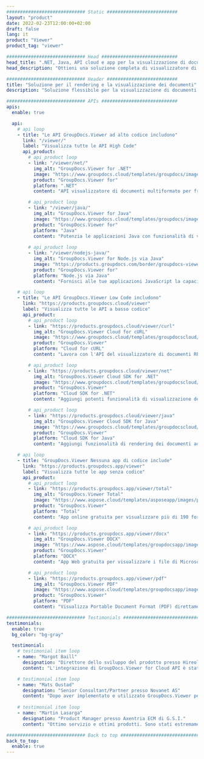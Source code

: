 ```yaml
---
############################# Static ##########################
layout: "product"
date: 2022-02-23T12:00:00+02:00
draft: false
lang: it
product: "Viewer"
product_tag: "viewer"

############################# Head ############################
head_title: ".NET, Java, API cloud e app per la visualizzazione di documenti online di GroupDocs"
head_description: "Ottieni una soluzione completa di visualizzatore di documenti per applicazioni .NET, Java e cloud. Visualizza i formati di documenti comuni online utilizzando la semplice funzionalità di trascinamento della selezione."

############################# Header ##########################
title: "Soluzione per il rendering e la visualizzazione dei documenti"
description: "Soluzione flessibile per la visualizzazione di documenti per programmatori e professionisti per il rendering e la visualizzazione di formati di file ampiamente utilizzati ovunque."

############################# APIs ############################
apis:
  enable: true

  api:
    # api loop
    - title: "Le API GroupDocs.Viewer ad alto codice includono"
      link: "/viewer/"
      label: "Visualizza tutte le API High Code"
      api_product:
        # api_product loop
        - link: "/viewer/net/"
          img_alt: "GroupDocs.Viewer for .NET"
          image: "https://www.groupdocs.cloud/templates/groupdocs/images/product-logos/groupdocs-viewer-net.png"
          product: "GroupDocs.Viewer for"
          platform: ".NET"
          content: "API visualizzatore di documenti multiformato per framework .NET e Mono per eseguire il rendering di oltre 190 formati di file popolari dall'interno delle tue applicazioni."

        # api_product loop
        - link: "/viewer/java/"
          img_alt: "GroupDocs.Viewer for Java"
          image: "https://www.groupdocs.cloud/templates/groupdocs/images/product-logos/groupdocs-viewer-java.png"
          product: "GroupDocs.Viewer for"
          platform: "Java"
          content: "Potenzia le applicazioni Java con funzionalità di visualizzazione e rendering dei documenti per visualizzare un'ampia gamma di documenti, immagini e diagrammi."
        
        # api_product loop
        - link: "/viewer/nodejs-java/"
          img_alt: "GroupDocs.Viewer for Node.js via Java"
          image: "https://products.groupdocs.com/border/groupdocs-viewer-nodejs-java.svg"
          product: "GroupDocs.Viewer for"
          platform: "Node.js via Java"
          content: "Fornisci alle tue applicazioni JavaScript la capacità di visualizzare vari documenti di Microsoft Office, PDF e immagini per un coinvolgente'esperienza utente."

    # api loop
    - title: "Le API GroupDocs.Viewer Low Code includono"
      link: "https://products.groupdocs.cloud/viewer"
      label: "Visualizza tutte le API a basso codice"
      api_product:
        # api_product loop
        - link: "https://products.groupdocs.cloud/viewer/curl"
          img_alt: "GroupDocs.Viewer Cloud for cURL"
          image: "https://www.groupdocs.cloud/templates/groupdocscloud/images/sdk/272x272/groupdocs_viewer-for-curl.png"
          product: "GroupDocs.Viewer"
          platform: "Cloud for cURL"
          content: "Lavora con l'API del visualizzatore di documenti RESTful cURL per eseguire rapidamente il rendering e visualizzare Microsoft Office, PDF e altri formati di file comuni nelle tue applicazioni."

        # api_product loop
        - link: "https://products.groupdocs.cloud/viewer/net"
          img_alt: "GroupDocs.Viewer Cloud SDK for .NET"
          image: "https://www.groupdocs.cloud/templates/groupdocscloud/images/sdk/272x272/groupdocs_viewer-for-net.png"
          product: "GroupDocs.Viewer"
          platform: "Cloud SDK for .NET"
          content: "Aggiungi potenti funzionalità di visualizzazione dei formati di documenti nelle applicazioni .NET utilizzando Cloud SDK per .NET. Visualizza i documenti in HTML, PDF o come immagine."

        # api_product loop
        - link: "https://products.groupdocs.cloud/viewer/java"
          img_alt: "GroupDocs.Viewer Cloud SDK for Java"
          image: "https://www.groupdocs.cloud/templates/groupdocscloud/images/sdk/272x272/groupdocs_viewer-for-java.png"
          product: "GroupDocs.Viewer"
          platform: "Cloud SDK for Java"
          content: "Aggiungi funzionalità di rendering dei documenti ad alta fedeltà alle tue applicazioni Java con l'SDK per visualizzatore di documenti appositamente progettato per Java."

    # api loop
    - title: "GroupDocs.Viewer Nessuna app di codice include" 
      link: "https://products.groupdocs.app/viewer"
      label: "Visualizza tutte le app senza codice"
      api_product:
        # api_product loop
        - link: "https://products.groupdocs.app/viewer/total"
          img_alt: "GroupDocs.Viewer Total"
          image: "https://www.aspose.cloud/templates/asposeapp/images/products/logo/aspose_viewer-app.png"
          product: "GroupDocs.Viewer"
          platform: "Total"
          content: "App online gratuita per visualizzare più di 190 formati di file da qualsiasi browser di tua scelta."

        # api_product loop
        - link: "https://products.groupdocs.app/viewer/docx"
          img_alt: "GroupDocs.Viewer DOCX"
          image: "https://www.aspose.cloud/templates/groupdocsapp/images/products/logo/groupdocs_words-app.png"
          product: "GroupDocs.Viewer"
          platform: "DOCX"
          content: "App Web gratuita per visualizzare i file di Microsoft Word online da qualsiasi dispositivo."

        # api_product loop
        - link: "https://products.groupdocs.app/viewer/pdf"
          img_alt: "GroupDocs.Viewer PDF"
          image: "https://www.aspose.cloud/templates/groupdocsapp/images/products/logo/groupdocs_pdf-app.png"
          product: "GroupDocs.Viewer"
          platform: "PDF"
          content: "Visualizza Portable Document Format (PDF) direttamente dal tuo browser web."

############################# Testimonials ###############################
testimonials:
  enable: true
  bg_color: "bg-gray"

  testimonial:
    # testimonial item loop
    - name: "Margot Baill"
      designation: "Direttore dello sviluppo del prodotto presso Hireology"
      content: "L'integrazione di GroupDocs.Viewer for Cloud API è stata semplice con il loro fantastico Ruby SDK. Non ci sono molte aziende là fuori che sono disposte a lavorare con noi su ciò che vogliamo. È una grande collaborazione."

    # testimonial item loop
    - name: "Mats Oustad"
      designation: "Senior Consultant/Partner presso Novanet AS"
      content: "Dopo aver implementato e utilizzato GroupDocs.Viewer per .NET nel progetto, sembra funzionare molto bene. Ho testato con molti documenti e finora tutto bene. Tutto ciò che ho lanciato viene riprodotto bene e ha un bell'aspetto come in un visualizzatore di PDF o MS Word."
              
    # testimonial item loop
    - name: "Martin Lasarga"
      designation: "Product Manager presso Axentria ECM di G.S.I."
      content: "Ottimo servizio e ottimi prodotti. Sono stati estremamente utili e reattivi durante il processo di implementazione di GroupDocs.Viewer per .NET, non posso raccomandarli abbastanza bene."

############################# Back to top ###############################
back_to_top:
  enable: true
---
```

